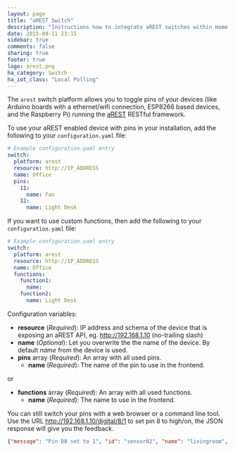 ```yaml
---
layout: page
title: "aREST Switch"
description: "Instructions how to integrate aREST switches within Home Assistant."
date: 2015-09-11 23:15
sidebar: true
comments: false
sharing: true
footer: true
logo: arest.png
ha_category: Switch
ha_iot_class: "Local Polling"
---
```


The `arest` switch platform allows you to toggle pins of your devices (like Arduino boards with a ethernet/wifi connection, ESP8266 based devices, and the Raspberry Pi) running the [aREST](http://arest.io/) RESTful framework.

To use your aREST enabled device with pins in your installation, add the following to your `configuration.yaml` file:

```yaml
# Example configuration.yaml entry
switch:
  platform: arest
  resource: http://IP_ADDRESS
  name: Office
  pins:
    11:
      name: Fan
    12:
      name: Light Desk
```

If you want to use custom functions, then add the following to your `configuration.yaml` file:

```yaml
# Example configuration.yaml entry
switch:
  platform: arest
  resource: http://IP_ADDRESS
  name: Office
  functions:
    function1:
      name: 
    function2:
      name: Light Desk
```

Configuration variables:

- **resource** (*Required*): IP address and schema of the device that is exposing an aREST API, eg. http://192.168.1.10 (no-trailing slash)
- **name** (*Optional*): Let you overwrite the the name of the device. By default *name* from the device is used.
- **pins** array (*Required*): An array with all used pins.
  - **name** (*Required*): The name of the pin to use in the frontend.

or 

- **functions** array (*Required*): An array with all used functions.
  - **name** (*Required*): The name to use in the frontend.

You can still switch your pins with a web browser or a command line tool. Use the URL http://192.168.1.10/digital/8/1 to set pin 8 to high/on, the JSON response will give you the feedback.

```json
{"message": "Pin D8 set to 1", "id": "sensor02", "name": "livingroom", "connected": true}
```

